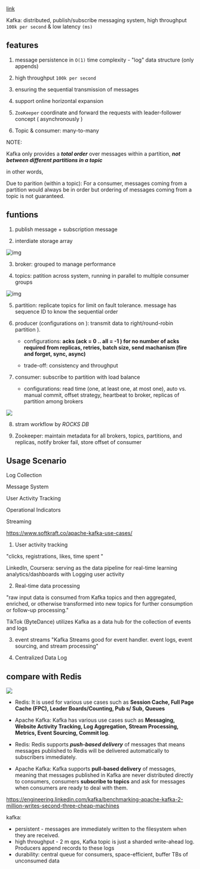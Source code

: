 [link](https://aws.plainenglish.io/apache-kafka-system-architecture-cc74e7d47904)

Kafka: distributed, publish/subscribe messaging system, high throughput `100k per second` & low latency `(ms)`


## features

1. message persistence in `O(1)` time complexity - "log" data structure (only appends)

2. high throughput `100k per second`

3. ensuring the sequential transmission of messages

4. support online horizontal expansion

5. `ZooKeeper` coordinate and forward the requests with leader-follower concept ( asynchronously )

6. Topic & consumer: many-to-many

NOTE:

Kafka only provides a ***total order*** over messages within a partition, ***not between different partitions in a topic***


in other words,

Due to parition (within a topic): For a consumer, messages coming from a partition would always be in order but ordering of messages coming from a topic is not guaranteed.


## funtions

1) publish message + subscription message

2) interdiate storage array

![img](pics/kafka.webp)

3) broker: grouped to manage performance

4) topics: patition across system, running in parallel to multiple consumer groups

![img](pics/kafka2.webp)

5) partition: replicate topics for limit on fault tolerance. message has sequence ID to know the sequential order

6) producer (configurations on ): transmit data to right/round-robin partition ).

    - configurations: ****acks (ack = 0 .. all = -1 ) for no number of acks required from replicas, retries, batch size, send machanism (fire and forget, sync, async)****

    - trade-off: consistency and throughput


7) consumer: subscribe to partition with load balance

    - configurations: read time (one, at least one, at most one), auto vs. manual commit, offset strategy, heartbeat to broker, replicas of partition among brokers

![](pics/kafka-consumer.webp)

8) stram workflow by *ROCKS DB*

9) Zookeeper: maintain metadata for all brokers, topics, partitions, and replicas, notify broker fail, store offset of consumer

## Usage Scenario

Log Collection

Message System

User Activity Tracking

Operational Indicators

Streaming

https://www.softkraft.co/apache-kafka-use-cases/

1) User activity tracking

"clicks, registrations, likes, time spent "

LinkedIn, Coursera: serving as the data pipeline for real-time learning analytics/dashboards with Logging user activity

2) Real-time data processing

"raw input data is consumed from Kafka topics and then aggregated, enriched, or otherwise transformed into new topics for further consumption or follow-up processing."

TikTok (ByteDance) utilizes Kafka as a data hub for the collection of events and logs

3) event streams
"Kafka Streams good for event handler. event logs, event sourcing, and stream processing"

4) Centralized Data Log

## compare with Redis

![](pics/redis%20vs%20kafka.png)
- Redis: It is used for various use cases such as **Session Cache, Full Page Cache (FPC), Leader Boards/Counting, Pub s/ Sub, Queues**

- Apache Kafka: Kafka has various use cases such as **Messaging, Website Activity Tracking, Log Aggregation, Stream Processing, Metrics, Event Sourcing, Commit log**.


- Redis: Redis supports ***push-based delivery*** of messages that means messages published to Redis will be delivered automatically to subscribers immediately.

- Apache Kafka: Kafka supports **pull-based delivery** of messages, meaning that messages published in Kafka are never distributed directly to consumers, consumers **subscribe to topics** and ask for messages when consumers are ready to deal with them.




https://engineering.linkedin.com/kafka/benchmarking-apache-kafka-2-million-writes-second-three-cheap-machines

kafka:
* persistent - messages are immediately written to the filesystem when they are received.
* high throughput - 2 m qps, Kafka topic is just a sharded write-ahead log. Producers append records to these logs
* durability: central queue for consumers, space-efficient, buffer TBs of unconsumed data

